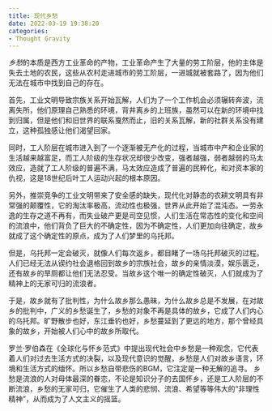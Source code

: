 ```yaml
---
title: 现代乡愁
date: 2022-03-19 19:38:20
categories:
- Thought Gravity
---
```


*乡愁*的本质是西方工业革命的产物，工业革命产生了大量的劳工阶层，他的主体是失去土地的农民，这些从农村走进城市的劳工阶层，一进城就被套路了，因为他们无法在城市中找到自己的存在。

首先，工业文明导致宗族关系开始瓦解，人们为了一个工作机会必须辗转奔波，流离失所，他们原理自己熟悉的环境，背井离乡的上班族，虽然可以在新的环境中找到归属，但是他们和旧世界的联系戛然而止，旧的关系瓦解，新的社群关系没有建立，这种孤独感让他们渴望回家。

同时，工人阶层在城市进入到了一个逐渐被无产化的过程，当城市中产和企业家的生活越来越富足，而工人阶级的生存状况却很少改变，强者越强，弱者越弱的马太效应，造就了工人阶级的普遍不满，马太效应造成了普遍的民粹化，和对资本家的仇视，这是18世纪后叶工人运动兴起的根本原因。

另外，推崇竞争的工业文明带来了安全感的缺失，现代化对静态的农耕文明具有非常强的颠覆性，它的淘汰率极高，流动性也极强，世界从此开始了混沌态。一劳永逸的生存之道不再有，而失业破产更是司空见惯，人们生活在常态性的变化和空间的流浪中，他们背负了巨大的不确定性，因为不确定性，人们更加向往确定，故乡就成了这个确定性的原点，成为了人们梦里的乌托邦。

但是，乌托邦一定会破灭，就像人们每次返乡，都目睹了一场乌托邦破灭的过程。人们已经无法从锲约社会退格回到故乡的宗族社会，故乡的亲情淡漠，娱乐匮乏，还有故乡的旱厕都让他们无法忍受。当故乡这个唯一的确定性破灭，人们就成为了精神上的无家可归的流浪者。

于是，故乡就有了批判性，为什么故乡那么愚昧，为什么故乡总是不发展，在对故乡的批判中，广义的乡愁诞生了，乡愁的对象不再是具体的故乡，它成了人们内心的乌托邦。旷野散步也好，东江垂钓也好，乡愁蔓延到了更远的地方，那个曾经具象的故乡，开始被人们心中的故乡所取代。

罗兰·罗伯森在《全球化与怀乡范式》中提出现代社会中乡愁是一种观念，它代表着人们对过去生活方式的决裂，以及现代意识的觉醒，乡愁是人们对故乡语言，环境和生活方式的缅怀。所以乡愁自带悲伤的BGM，它注定是一种无解的追寻。
乡愁是流浪的人对母体最深的眷恋，不论是知识分子的去国怀乡，还是工人阶层的不断流浪，乡愁的无家可归，它催生了人类的悲悯、流浪、希望等等伟大的“非理性精神”，从而成为了人文主义的摇篮。